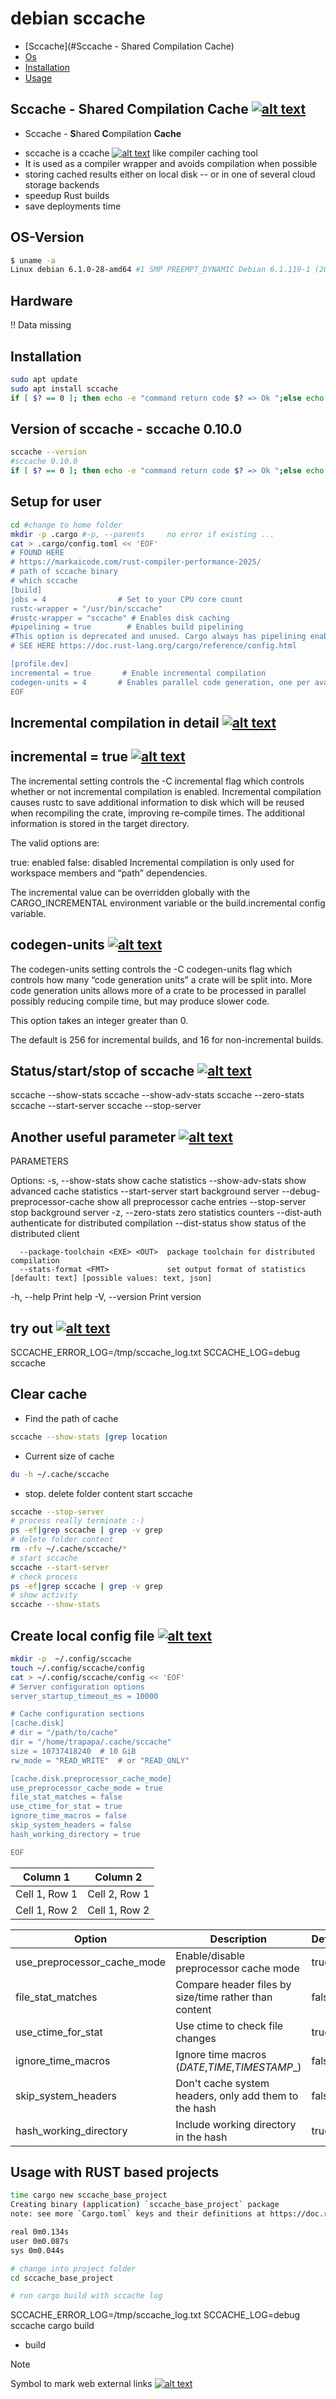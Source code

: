 # debian sccache
<!-- keep the format -->
- [Sccache](#Sccache - Shared Compilation Cache)
- [Os](os)
- [Installation](#installation)
- [Usage](#usage)

## Sccache - Shared Compilation Cache [![alt text][1]](https://github.com/mozilla/sccache/tree/main)
<!-- keep the format -->
<!-- spell-checker: disable  -->
- Sccache - **S**hared **C**ompilation **Cache**
<!-- spell-checker: enable-->
- sccache is a ccache [![alt text][1]](https://ccache.dev) like compiler caching tool
- It is used as a compiler wrapper and avoids compilation when possible
- storing cached results either on local disk
-- or in one of several cloud storage backends
- speedup Rust builds
- save deployments time
<!-- keep the format -->
## OS-Version
<!-- keep the format -->
```bash <!-- markdownlint-disable-line code-block-style -->
$ uname -a
Linux debian 6.1.0-28-amd64 #1 SMP PREEMPT_DYNAMIC Debian 6.1.119-1 (2024-11-22) x86_64 GNU/Linux
```
<!-- keep the format -->
## Hardware
<!-- keep the format -->
:bangbang: Data missing
<!-- keep the format -->
## Installation
<!-- keep the format -->
```bash <!-- markdownlint-disable-line code-block-style -->
sudo apt update
sudo apt install sccache
if [ $? == 0 ]; then echo -e "command return code $? => Ok ";else echo "Error $? => Error"; fi;
```
<!-- keep the format -->
## Version of sccache - sccache 0.10.0
<!-- keep the format -->
```bash <!-- markdownlint-disable-line code-block-style -->
sccache --version
#sccache 0.10.0
if [ $? == 0 ]; then echo -e "command return code $? => Ok ";else echo "Error $? => Error"; fi;
```
<!-- keep the format -->
## Setup for user
<!-- keep the format -->
```bash <!-- markdownlint-disable-line code-block-style -->
cd #change to home folder
mkdir -p .cargo #-p, --parents     no error if existing ...
cat > .cargo/config.toml << 'EOF'
# FOUND HERE
# https://markaicode.com/rust-compiler-performance-2025/
# path of sccache binary
# which sccache
[build]
jobs = 4                # Set to your CPU core count
rustc-wrapper = "/usr/bin/sccache"
#rustc-wrapper = "sccache" # Enables disk caching
#pipelining = true        # Enables build pipelining
#This option is deprecated and unused. Cargo always has pipelining enabled
# SEE HERE https://doc.rust-lang.org/cargo/reference/config.html

[profile.dev]
incremental = true       # Enable incremental compilation
codegen-units = 4       # Enables parallel code generation, one per available core
EOF
```

## Incremental compilation in detail [![alt text][1]](https://rustc-dev-guide.rust-lang.org/queries/incremental-compilation-in-detail.html)

## incremental = true [![alt text][1]](https://doc.rust-lang.org/cargo/reference/profiles.html#incremental)
<!-- keep the format -->
The incremental setting controls the -C incremental flag which controls whether or not incremental compilation is enabled. Incremental compilation causes rustc to save additional information to disk which will be reused when recompiling the crate, improving re-compile times. The additional information is stored in the target directory.

The valid options are:

true: enabled
false: disabled
Incremental compilation is only used for workspace members and “path” dependencies.

The incremental value can be overridden globally with the CARGO_INCREMENTAL environment variable or the build.incremental config variable.

## codegen-units [![alt text][1]](https://doc.rust-lang.org/cargo/reference/profiles.html#codegen-units)

The codegen-units setting controls the -C codegen-units flag which controls how many “code generation units” a crate will be split into. More code generation units allows more of a crate to be processed in parallel possibly reducing compile time, but may produce slower code.

This option takes an integer greater than 0.

The default is 256 for incremental builds, and 16 for non-incremental builds.

<!-- keep the format -->
## Status/start/stop of sccache [![alt text][1]](https://linuxcommandlibrary.com/man/sccache)
<!-- keep the format -->
sccache --show-stats
sccache --show-adv-stats
sccache --zero-stats
sccache --start-server
sccache --stop-server

## Another useful parameter [![alt text][1]](https://linuxcommandlibrary.com/man/sccache)

PARAMETERS

<!--markdownlint-disable -->
<!--markdownlint-enable -->

Options:
  -s, --show-stats                     show cache statistics
      --show-adv-stats                 show advanced cache statistics
      --start-server                   start background server
      --debug-preprocessor-cache       show all preprocessor cache entries
      --stop-server                    stop background server
  -z, --zero-stats                     zero statistics counters
      --dist-auth                      authenticate for distributed compilation
      --dist-status                    show status of the distributed client
<!--markdownlint-disable -->
      --package-toolchain <EXE> <OUT>  package toolchain for distributed compilation
      --stats-format <FMT>             set output format of statistics [default: text] [possible values: text, json]
<!--markdownlint-enable -->
  -h, --help                           Print help
  -V, --version                        Print version

## try out [![alt text][1]](https://android.googlesource.com/platform/prebuilts/android-emulator-build/common/+/emu-master-dev/sccache/linux-x86_64/README.md)
<!-- keep the format -->
SCCACHE_ERROR_LOG=/tmp/sccache_log.txt SCCACHE_LOG=debug sccache
<!-- keep the format -->
## Clear cache
<!-- keep the format -->
- Find the path of cache
<!-- keep the format -->
```bash <!-- markdownlint-disable-line code-block-style -->
sccache --show-stats |grep location
```
<!-- keep the format -->
- Current size of cache
<!-- keep the format -->
```bash <!-- markdownlint-disable-line code-block-style -->
du -h ~/.cache/sccache
```
<!-- keep the format -->
- stop. delete folder content start sccache
<!-- keep the format -->
```bash <!-- markdownlint-disable-line code-block-style -->
sccache --stop-server
# process really terminate :-)
ps -ef|grep sccache | grep -v grep
# delete folder content
rm -rfv ~/.cache/sccache/*
# start sccache
sccache --start-server
# check process
ps -ef|grep sccache | grep -v grep
# show activity
sccache --show-stats
```

## Create local config file [![alt text][1]](https://deepwiki.com/mozilla/sccache/2.1-configuration)
<!-- keep the format -->
```bash <!-- markdownlint-disable-line code-block-style -->
mkdir -p  ~/.config/sccache
touch ~/.config/sccache/config
cat > ~/.config/sccache/config << 'EOF'
# Server configuration options
server_startup_timeout_ms = 10000

# Cache configuration sections 
[cache.disk]
# dir = "/path/to/cache"
dir = "/home/trapapa/.cache/sccache"
size = 10737418240  # 10 GiB
rw_mode = "READ_WRITE"  # or "READ_ONLY"

[cache.disk.preprocessor_cache_mode]
use_preprocessor_cache_mode = true
file_stat_matches = false
use_ctime_for_stat = true
ignore_time_macros = false
skip_system_headers = false
hash_working_directory = true

EOF
```
<!-- keep the format -->
| Column 1      | Column 2      |
| ------------- | ------------- |
| Cell 1, Row 1 | Cell 2, Row 1 |
| Cell 1, Row 2 | Cell 1, Row 2 |
<!-- keep the format -->
<!-- keep the format -->
<!-- markdownlint-disable -->
| Option                      |Description                                            | Default |   
| ----------------------------|-------------------------------------------------------| ------- |
| use_preprocessor_cache_mode | Enable/disable preprocessor cache mode                | true    |
| file_stat_matches           | Compare header files by size/time rather than content | false   |
| use_ctime_for_stat          | Use ctime to check file changes                       | true    |
| ignore_time_macros          | Ignore time macros (_DATE_,_TIME_,_TIMESTAMP__)       | false   |
| skip_system_headers         | Don't cache system headers, only add them to the hash | false   |
| hash_working_directory      | Include working directory in the hash                 | true    |
<!-- markdownlint-enable -->
<!-- keep the format -->
## Usage with RUST based projects
<!-- keep the format -->
```bash <!-- markdownlint-disable-line code-block-style -->
time cargo new sccache_base_project
Creating binary (application) `sccache_base_project` package
note: see more `Cargo.toml` keys and their definitions at https://doc.rust-lang.org/cargo/reference/manifest.html

real 0m0.134s
user 0m0.087s
sys 0m0.044s

# change into project folder
cd sccache_base_project

# run cargo build with sccache log

```

SCCACHE_ERROR_LOG=/tmp/sccache_log.txt SCCACHE_LOG=debug sccache cargo build

- build

<!-- keep the format -->
>[!NOTE]
>Symbol to mark web external links [![alt text][1]](./README.md)
<!-- make folder and download the link sign vai curl -->
<!-- mkdir -p img && curl --create-dirs --output-dir img -O  "https://raw.githubusercontent.com/MathiasStadler/link_symbol_svg/refs/heads/main/link_symbol.svg"-->

<!-- Link sign - Don't Found a better way :-( - -->
<!-- You know a better method? - send me a email -->

[1]: ./img/link_symbol.svg
<!-- Avoid MD047/single-trailing-newline: -->
<!-- Files should end with a single newline character -->